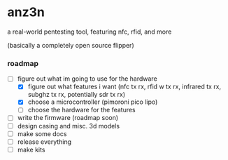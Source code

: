 # anz3n
a real-world pentesting tool, featuring nfc, rfid, and more

(basically a completely open source flipper)

### roadmap
 - [ ] figure out what im going to use for the hardware
    - [x] figure out what features i want (nfc tx rx, rfid w tx rx, infrared tx rx, subghz tx rx, potentially sdr tx rx) 
    - [x] choose a microcontroller (pimoroni pico lipo)
    - [ ] choose the hardware for the features
 - [ ] write the firmware (roadmap soon)
 - [ ] design casing and misc. 3d models
 - [ ] make some docs
 - [ ] release everything
 - [ ] make kits
